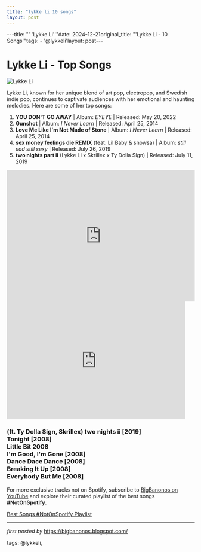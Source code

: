 ```yaml
---
title: "lykke li 10 songs"
layout: post
---
```

---title: "' 'Lykke Li''"date: 2024-12-21original_title: "'Lykke Li - 10 Songs'"tags:  - '@lykkeli'layout: post---<h1>Lykke Li - Top Songs</h1><img src="https://media.npr.org/assets/img/2011/03/18/lykkeli_wide-5d89b315b22135bd9f22708d2f7b9daf8d2d4817.jpg?s=1100&c=85&f=jpeg" alt="Lykke Li"> <p>Lykke Li, known for her unique blend of art pop, electropop, and Swedish indie pop, continues to captivate audiences with her emotional and haunting melodies. Here are some of her top songs:</p> <ol> <li><strong>YOU DON'T GO AWAY</strong> | Album: <em>EYEYE</em> | Released: May 20, 2022</li> <li><strong>Gunshot</strong> | Album: <em>I Never Learn</em> | Released: April 25, 2014</li> <li><strong>Love Me Like I'm Not Made of Stone</strong> | Album: <em>I Never Learn</em> | Released: April 25, 2014</li> <li><strong>sex money feelings die REMIX</strong> (feat. Lil Baby & snowsa) | Album: <em>still sad still sexy</em> | Released: July 26, 2019</li> <li><strong>two nights part ii</strong> (Lykke Li x Skrillex x Ty Dolla $ign) | Released: July 11, 2019</li></ol> <div> <iframe src="https://open.spotify.com/embed/playlist/5rEK9cHMm4QVbQ9yeMHYVO?utm_source=generator" width="100%" height="352" frameBorder="0" allowfullscreen="" allow="autoplay; clipboard-write; encrypted-media; fullscreen; picture-in-picture" loading="lazy"></iframe></div><iframe allowfullscreen="" frameborder="0" height="315" src="https://www.youtube.com/embed/M4gthx-gMK4?list=PLtuNtuTatqI0fxeEHoLssh1QVDxt9jhRs" width="95%"></iframe><br /><h3>(ft. Ty Dolla $ign, Skrillex) two nights ii [2019]<br />Tonight [2008]<br />Little Bit 2008<br />I'm Good, I'm Gone [2008]<br />Dance Dace Dance [2008]<br />Breaking It Up [2008]<br />Everybody But Me [2008]</h3><!--Subscribe and Playlist Links--><div>    <p>For more exclusive tracks not on Spotify, subscribe to <a href="https://www.youtube.com/@BigBanonos" target="_blank">BigBanonos on YouTube</a> and explore their curated playlist of the best songs <strong>#NotOnSpotify</strong>.</p>    <p><a href="https://www.youtube.com/playlist?list=PLtuNtuTatqI0kFahUCbtbfenC_ET5O_tr" target="_blank">Best Songs #NotOnSpotify Playlist<br /></a></p></div><hr /><p><em>first posted by</em> <a href="https://bigbanonos.blogspot.com/" rel="noopener" target="_new">https://bigbanonos.blogspot.com/</a></p><p>tags: @lykkeli,</p>
